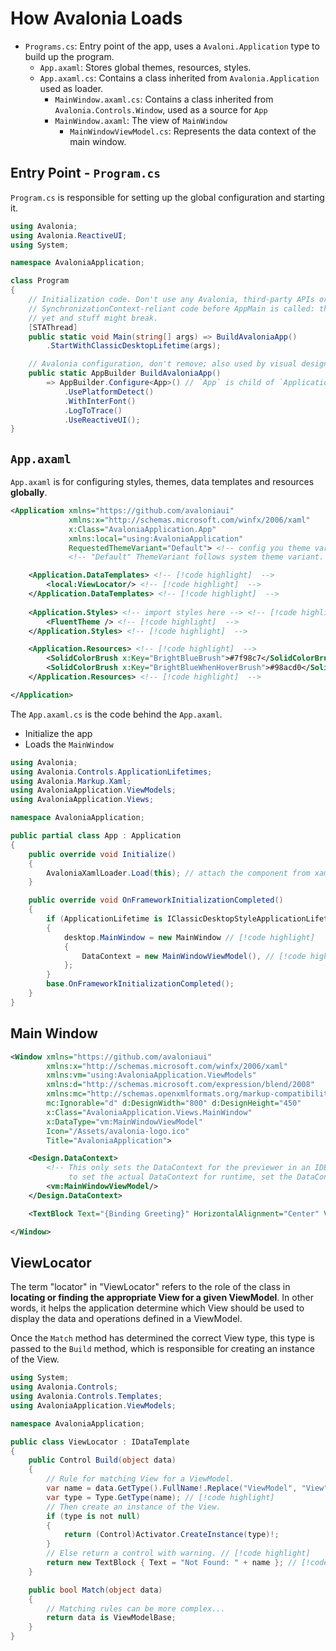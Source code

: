 # How Avalonia Loads

- `Programs.cs`: Entry point of the app, uses a `Avaloni.Application` type to build up the program.
    - `App.axaml`: Stores global themes, resources, styles.
    - `App.axaml.cs`: Contains a class inherited from `Avalonia.Application` used as loader.
        - `MainWindow.axaml.cs`: Contains a class inherited from `Avalonia.Controls.Window`, used as a source for `App`
        - `MainWindow.axaml`: The view of `MainWindow`
            - `MainWindowViewModel.cs`: Represents the data context of the main window.

## Entry Point - `Program.cs`

`Program.cs` is responsible for setting up the global configuration and starting it.

```cs
using Avalonia;
using Avalonia.ReactiveUI;
using System;

namespace AvaloniaApplication;

class Program
{
    // Initialization code. Don't use any Avalonia, third-party APIs or any
    // SynchronizationContext-reliant code before AppMain is called: things aren't initialized
    // yet and stuff might break.
    [STAThread]
    public static void Main(string[] args) => BuildAvaloniaApp()
        .StartWithClassicDesktopLifetime(args);

    // Avalonia configuration, don't remove; also used by visual designer.
    public static AppBuilder BuildAvaloniaApp()
        => AppBuilder.Configure<App>() // `App` is child of `Application`// [!code highlight] 
            .UsePlatformDetect()
            .WithInterFont()
            .LogToTrace()
            .UseReactiveUI();
}
```

## `App.axaml`

`App.axaml` is for configuring styles, themes, data templates and resources **globally**.

```xml
<Application xmlns="https://github.com/avaloniaui"
             xmlns:x="http://schemas.microsoft.com/winfx/2006/xaml"
             x:Class="AvaloniaApplication.App"
             xmlns:local="using:AvaloniaApplication"
             RequestedThemeVariant="Default"> <!-- config you theme variant here --> <!-- [!code highlight]  -->
             <!-- "Default" ThemeVariant follows system theme variant. "Dark" or "Light" are other available options. -->

    <Application.DataTemplates> <!-- [!code highlight]  -->
        <local:ViewLocator/> <!-- [!code highlight]  -->
    </Application.DataTemplates> <!-- [!code highlight]  -->
  
    <Application.Styles> <!-- import styles here --> <!-- [!code highlight]  -->
        <FluentTheme /> <!-- [!code highlight]  -->
    </Application.Styles> <!-- [!code highlight]  -->

    <Application.Resources> <!-- [!code highlight]  -->
        <SolidColorBrush x:Key="BrightBlueBrush">#7f98c7</SolidColorBrush> <!-- [!code highlight]  -->
        <SolidColorBrush x:Key="BrightBlueWhenHoverBrush">#98acd0</SolidColorBrush> <!-- [!code highlight]  -->
    </Application.Resources> <!-- [!code highlight]  -->

</Application>
```

The `App.axaml.cs` is the code behind the `App.axaml`.
- Initialize the app
- Loads the `MainWindow`

```cs
using Avalonia;
using Avalonia.Controls.ApplicationLifetimes;
using Avalonia.Markup.Xaml;
using AvaloniaApplication.ViewModels;
using AvaloniaApplication.Views;

namespace AvaloniaApplication;

public partial class App : Application
{
    public override void Initialize()
    {
        AvaloniaXamlLoader.Load(this); // attach the component from xaml to this `App` // [!code highlight] 
    }

    public override void OnFrameworkInitializationCompleted()
    {
        if (ApplicationLifetime is IClassicDesktopStyleApplicationLifetime desktop)
        {
            desktop.MainWindow = new MainWindow // [!code highlight] 
            {
                DataContext = new MainWindowViewModel(), // [!code highlight] 
            };
        }
        base.OnFrameworkInitializationCompleted();
    }
}
```

## Main Window

```xml
<Window xmlns="https://github.com/avaloniaui"
        xmlns:x="http://schemas.microsoft.com/winfx/2006/xaml"
        xmlns:vm="using:AvaloniaApplication.ViewModels"
        xmlns:d="http://schemas.microsoft.com/expression/blend/2008"
        xmlns:mc="http://schemas.openxmlformats.org/markup-compatibility/2006"
        mc:Ignorable="d" d:DesignWidth="800" d:DesignHeight="450"
        x:Class="AvaloniaApplication.Views.MainWindow"
        x:DataType="vm:MainWindowViewModel"
        Icon="/Assets/avalonia-logo.ico"
        Title="AvaloniaApplication">

    <Design.DataContext>
        <!-- This only sets the DataContext for the previewer in an IDE,
             to set the actual DataContext for runtime, set the DataContext property in code (look at App.axaml.cs) -->
        <vm:MainWindowViewModel/>
    </Design.DataContext>

    <TextBlock Text="{Binding Greeting}" HorizontalAlignment="Center" VerticalAlignment="Center"/>

</Window>

```

## ViewLocator

The term "locator" in "ViewLocator" refers to the role of the class in **locating or finding the appropriate View for a given ViewModel**. 
In other words, it helps the application determine which View should be used to display the data and operations defined in a ViewModel.

Once the `Match` method has determined the correct View type, this type is passed to the `Build` method, which is responsible for creating an instance of the View.

```cs
using System;
using Avalonia.Controls;
using Avalonia.Controls.Templates;
using AvaloniaApplication.ViewModels;

namespace AvaloniaApplication;

public class ViewLocator : IDataTemplate
{
    public Control Build(object data)
    {
        // Rule for matching View for a ViewModel.
        var name = data.GetType().FullName!.Replace("ViewModel", "View"); // [!code highlight] 
        var type = Type.GetType(name); // [!code highlight] 
        // Then create an instance of the View.
        if (type is not null)
        {
            return (Control)Activator.CreateInstance(type)!;
        }
        // Else return a control with warning. // [!code highlight] 
        return new TextBlock { Text = "Not Found: " + name }; // [!code highlight] 
    }

    public bool Match(object data)
    {
        // Matching rules can be more complex...
        return data is ViewModelBase;
    }
}
```
